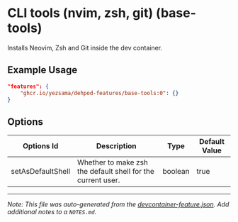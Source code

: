 
# CLI tools (nvim, zsh, git) (base-tools)

Installs Neovim, Zsh and Git inside the dev container.

## Example Usage

```json
"features": {
    "ghcr.io/yezsama/dehpod-features/base-tools:0": {}
}
```

## Options

| Options Id | Description | Type | Default Value |
|-----|-----|-----|-----|
| setAsDefaultShell | Whether to make zsh the default shell for the current user. | boolean | true |



---

_Note: This file was auto-generated from the [devcontainer-feature.json](https://github.com/yezsama/devpod-repository/blob/main/src/base-tools/devcontainer-feature.json).  Add additional notes to a `NOTES.md`._
